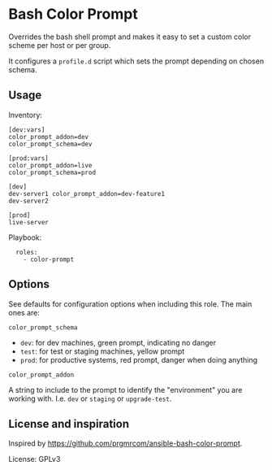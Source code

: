 Bash Color Prompt
=========

Overrides the bash shell prompt and makes it easy to set a custom color scheme per host or per group.

It configures a `profile.d` script which sets the prompt depending on chosen schema.

Usage
---

Inventory:
```
[dev:vars]
color_prompt_addon=dev
color_prompt_schema=dev

[prod:vars]
color_prompt_addon=live
color_prompt_schema=prod

[dev]
dev-server1 color_prompt_addon=dev-feature1
dev-server2

[prod]
live-server
```

Playbook:
```
  roles:
    - color-prompt
```

Options
---

See defaults for configuration options when including this role. The main ones are:

`color_prompt_schema`


* `dev`: for dev machines, green prompt, indicating no danger
* `test`: for test or staging machines, yellow prompt
* `prod`: for productive systems, red prompt, danger when doing anything

`color_prompt_addon`

A string to include to the prompt to identify the "environment" you are working
with. I.e. `dev` or `staging` or `upgrade-test`.

License and inspiration
---

Inspired by https://github.com/prgmrcom/ansible-bash-color-prompt.

License: GPLv3
